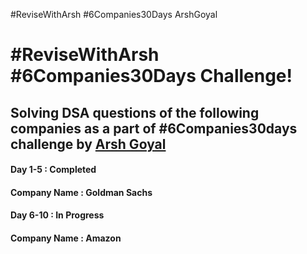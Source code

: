 #ReviseWithArsh #6Companies30Days ArshGoyal

# #ReviseWithArsh #6Companies30Days Challenge!

## Solving DSA questions of the following companies as a part of #6Companies30days challenge by [Arsh Goyal](https://www.linkedin.com/in/arshgoyal/)

#### Day 1-5 : Completed
#### Company Name : Goldman Sachs 

#### Day 6-10 : In Progress
#### Company Name : Amazon
